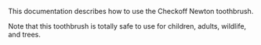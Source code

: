 This documentation describes how to use the Checkoff Newton toothbrush.

Note that this toothbrush is totally safe to use for children, adults,  wildlife, and trees.
